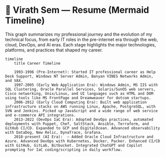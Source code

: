# 👔 Virath Sem — Resume (Mermaid Timeline)

This graph summarizes my professional journey and the evolution of my technical focus, from early IT roles in the pre-internet era through the web, cloud, DevOps, and AI eras. Each stage highlights the major technologies, platforms, and practices that shaped my career.

```mermaid
timeline
    title Career Timeline

    1993-1996 (Pre-Internet): Started IT professional career as Help Desk Support, Windows NT Server Admin, Banyan VINES Networks Admin, and VAX.
    1997-2005 (Early Web Application Era): Windows Admin, MS IIS with SQL Clustering, Oracle Parallel Services, Solaris/SunOS web servers, Cisco networking, Unix/Linux, and UI languages such as HTML and DOM using tools like MS FrontPage and Dreamweaver for dotcom startups.
    2006-2012 (Early Cloud Computing Era): Built web application infrastructure stacks on AWS running Linux, Apache, PostgreSQL, with SVN and Jenkins. Picked up JavaScript and a wide range of web service and e-commerce API integrations.
    2013-2022 (DevOps IaC Era): Adopted DevOps practices, automated deployments with Puppet, Chef, SaltStack, Ansible, Terraform, and GitHub CI/CD. Expanded to GCP and DigitalOcean. Advanced observability with DataDog, New Relic, DynaTrace, Grafana.
    2018-present (AI Era):  — Added Oracle Cloud Infrastructure and Azure. Advanced DevOps with Kubernetes, Docker, Packer. Enhanced CI/CD with GitHub, GitLab, Bitbucket. Integrated ChatGPT and Copilot prompting for IaC coding/scripting in daily workflow.
```
